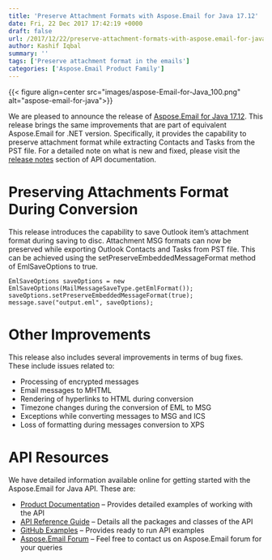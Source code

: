 ```yaml
---
title: 'Preserve Attachment Formats with Aspose.Email for Java 17.12'
date: Fri, 22 Dec 2017 17:42:19 +0000
draft: false
url: /2017/12/22/preserve-attachment-formats-with-aspose.email-for-java-17.12/
author: Kashif Iqbal
summary: ''
tags: ['Preserve attachment format in the emails']
categories: ['Aspose.Email Product Family']
---
```




{{< figure align=center src="images/aspose-Email-for-Java_100.png" alt="aspose-email-for-java">}}


We are pleased to announce the release of [Aspose.Email for Java 17.12][1]. This release brings the same improvements that are part of equivalent Aspose.Email for .NET version. Specifically, it provides the capability to preserve attachment format while extracting Contacts and Tasks from the PST file. For a detailed note on what is new and fixed, please visit the [release notes][2] section of API documentation.

# Preserving Attachments Format During Conversion

This release introduces the capability to save Outlook item’s attachment format during saving to disc. Attachment MSG formats can now be preserved while exporting Outlook Contacts and Tasks from PST file. This can be achieved using the setPreserveEmbeddedMessageFormat method of EmlSaveOptions to true.

```
EmlSaveOptions saveOptions = new EmlSaveOptions(MailMessageSaveType.getEmlFormat());
saveOptions.setPreserveEmbeddedMessageFormat(true);
message.save("output.eml", saveOptions);
```

# Other Improvements

This release also includes several improvements in terms of bug fixes. These include issues related to:

*   Processing of encrypted messages
*   Email messages to MHTML
*   Rendering of hyperlinks to HTML during conversion
*   Timezone changes during the conversion of EML to MSG
*   Exceptions while converting messages to MSG and ICS
*   Loss of formatting during messages conversion to XPS

# API Resources

We have detailed information available online for getting started with the Aspose.Email for Java API. These are:

*   [Product Documentation][3] – Provides detailed examples of working with the API
*   [API Reference Guide][4] – Details all the packages and classes of the API
*   [GitHub Examples][5] – Provides ready to run API examples
*   [Aspose.Email Forum][6] – Feel free to contact us on Aspose.Email forum for your queries




[1]: http://maven.aspose.com/repository/simple/ext-release-local/com/aspose/aspose-email/17.12/
[2]: https://docs.aspose.com/display/emailjava/Aspose.Email+for+Java+17.12+Release+Notes
[3]: https://docs.aspose.com/display/emailjava/Home
[4]: https://apireference.aspose.com/java/email
[5]: https://github.com/aspose-email/Aspose.Email-for-Java
[6]: https://forum.aspose.com/c/email




